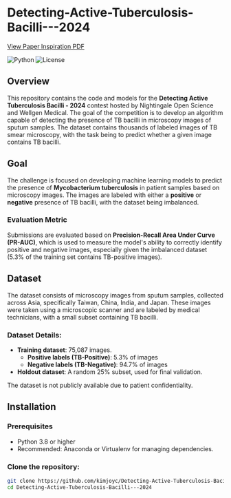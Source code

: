 # Detecting-Active-Tuberculosis-Bacilli---2024
[View Paper Inspiration PDF](Hackathon_FCN.pdf)

![Python](https://img.shields.io/badge/Python-100%25-blue) ![License](https://img.shields.io/badge/License-MIT-green)

## Overview
This repository contains the code and models for the **Detecting Active Tuberculosis Bacilli - 2024** contest hosted by Nightingale Open Science and Wellgen Medical. The goal of the competition is to develop an algorithm capable of detecting the presence of TB bacilli in microscopy images of sputum samples. The dataset contains thousands of labeled images of TB smear microscopy, with the task being to predict whether a given image contains TB bacilli.

## Goal
The challenge is focused on developing machine learning models to predict the presence of **Mycobacterium tuberculosis** in patient samples based on microscopy images. The images are labeled with either a **positive** or **negative** presence of TB bacilli, with the dataset being imbalanced.

### Evaluation Metric
Submissions are evaluated based on **Precision-Recall Area Under Curve (PR-AUC)**, which is used to measure the model's ability to correctly identify positive and negative images, especially given the imbalanced dataset (5.3% of the training set contains TB-positive images).

## Dataset
The dataset consists of microscopy images from sputum samples, collected across Asia, specifically Taiwan, China, India, and Japan. These images were taken using a microscopic scanner and are labeled by medical technicians, with a small subset containing TB bacilli. 

### Dataset Details:
- **Training dataset**: 75,087 images.
  - **Positive labels (TB-Positive)**: 5.3% of images
  - **Negative labels (TB-Negative)**: 94.7% of images
- **Holdout dataset**: A random 25% subset, used for final validation.

The dataset is not publicly available due to patient confidentiality.

## Installation

### Prerequisites
- Python 3.8 or higher
- Recommended: Anaconda or Virtualenv for managing dependencies.

### Clone the repository:
```bash
git clone https://github.com/kimjoyc/Detecting-Active-Tuberculosis-Bacilli---2024.git
cd Detecting-Active-Tuberculosis-Bacilli---2024

